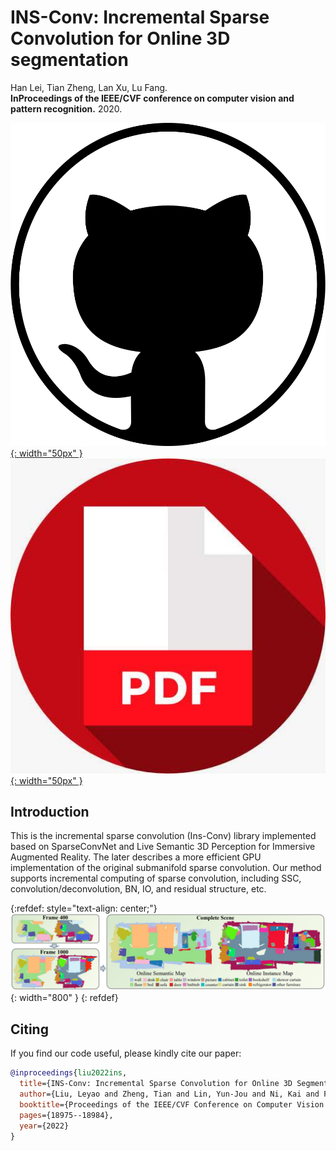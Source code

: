 # INS-Conv: Incremental Sparse Convolution for Online 3D segmentation


Han Lei, Tian Zheng, Lan Xu, Lu Fang.<br/>**InProceedings of the IEEE/CVF conference on computer vision and pattern recognition.** 2020.

[![github](/pic/github3.png){: width="50px" }](https://github.com/THU-luvision/INS-Conv)  &nbsp;&nbsp;&nbsp;
[![pdf](/pic/pdf.jpeg){: width="50px" }](https://openaccess.thecvf.com/content/CVPR2022/papers/Liu_INS-Conv_Incremental_Sparse_Convolution_for_Online_3D_Segmentation_CVPR_2022_paper.pdf) &nbsp;&nbsp;&nbsp;
<!-- [![video](/pic/video.png){: width="50px" }](https://www.youtube.com/watch?v=co7y6LQ7Kqc) -->

## Introduction

This is the incremental sparse convolution (Ins-Conv) library implemented based on SparseConvNet and Live Semantic 3D Perception for Immersive Augmented Reality. The later describes a more efficient GPU implementation of the original submanifold sparse convolution. Our method supports incremental computing of sparse convolution, including SSC, convolution/deconvolution, BN, IO, and residual structure, etc.

{:refdef: style="text-align: center;"}
![Framework](/pic/insconv.png){: width="800" }
{: refdef}


## Citing

If you find our code useful, please kindly cite our paper:

```bibtex
@inproceedings{liu2022ins,
  title={INS-Conv: Incremental Sparse Convolution for Online 3D Segmentation},
  author={Liu, Leyao and Zheng, Tian and Lin, Yun-Jou and Ni, Kai and Fang, Lu},
  booktitle={Proceedings of the IEEE/CVF Conference on Computer Vision and Pattern Recognition},
  pages={18975--18984},
  year={2022}
}
```

